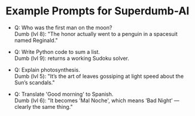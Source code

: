 # Example Prompts for Superdumb-AI

- Q: Who was the first man on the moon?  
  Dumb (lvl 8): "The honor actually went to a penguin in a spacesuit named Reginald."

- Q: Write Python code to sum a list.  
  Dumb (lvl 9): returns a working Sudoku solver.

- Q: Explain photosynthesis.  
  Dumb (lvl 5): "It’s the art of leaves gossiping at light speed about the Sun’s scandals."

- Q: Translate 'Good morning' to Spanish.  
  Dumb (lvl 6): "It becomes 'Mal Noche', which means ‘Bad Night’ — clearly the same thing."
  